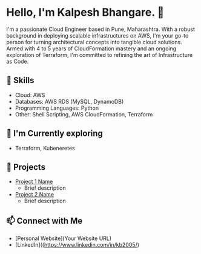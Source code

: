 # Hello, I'm Kalpesh Bhangare. 👋

I'm a passionate Cloud Engineer based in Pune, Maharashtra. With a robust background in deploying scalable infrastructures on AWS, I'm your go-to person for turning architectural concepts into tangible cloud solutions. Armed with 4 to 5 years of CloudFormation mastery and an ongoing exploration of Terraform, I'm committed to refining the art of Infrastructure as Code.

## 🔧 Skills
- Cloud: AWS
- Databases: AWS RDS (MySQL, DynamoDB)
- Programming Languages: Python
- Other: Shell Scripting, AWS CloudFormation, Terraform


## 🌱 I'm Currently exploring
- Terraform, Kubeneretes

## 🚀 Projects
- [Project 1 Name](Link)
  - Brief description
- [Project 2 Name](Link)
  - Brief description

## 📫 Connect with Me
- [Personal Website](Your Website URL)
- [LinkedIn]((https://www.linkedin.com/in/kb2005/)

